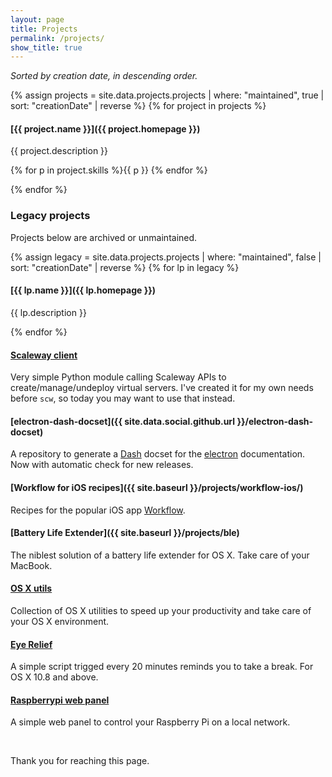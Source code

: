 ```yaml
---
layout: page
title: Projects
permalink: /projects/
show_title: true
---
```


*Sorted by creation date, in descending order.*

{% assign projects = site.data.projects.projects | where: "maintained", true | sort: "creationDate" | reverse %}
{% for project in projects %}

#### [{{ project.name }}]({{ project.homepage }})

{{ project.description }}

{% for p in project.skills %}<span class="tag-chip">{{ p }}</span> {% endfor %}

{% endfor %}

### Legacy projects

Projects below are archived or unmaintained.

{% assign legacy = site.data.projects.projects | where: "maintained", false | sort: "creationDate" | reverse %}
{% for lp in legacy %}

#### [{{ lp.name }}]({{ lp.homepage }})

{{ lp.description }}

{% endfor %}

#### [Scaleway client]({{site.data.social.github.url}}/scaleway_api)

Very simple Python module calling Scaleway APIs to create/manage/undeploy virtual servers. I've created it for my own needs before `scw`, so today you may want to use that instead.

#### [electron-dash-docset]({{ site.data.social.github.url }}/electron-dash-docset)

A repository to generate a [Dash](https://kapeli.com/dash) docset for the [electron](https://electron.atom.io) documentation. Now with automatic check for new releases.

#### [Workflow for iOS recipes]({{ site.baseurl }}/projects/workflow-ios/)

Recipes for the popular iOS app [Workflow](https://workflow.is/download).

#### [Battery Life Extender]({{ site.baseurl }}/projects/ble)

The niblest solution of a battery life extender for OS X. Take care of your MacBook.

#### [OS X utils]({{site.data.social.github.url}}/OSX_utils)

Collection of OS X utilities to speed up your productivity and take care of your OS X environment.

#### [Eye Relief]({{site.data.social.github.url}}/Eye_Relief)

A simple script trigged every 20 minutes reminds you to take a break. For OS X 10.8 and above.

#### [Raspberrypi web panel]({{site.data.social.github.url}}/raspberrypi-web-panel)

A simple web panel to control your Raspberry Pi on a local network.

<br>

Thank you for reaching this page.
